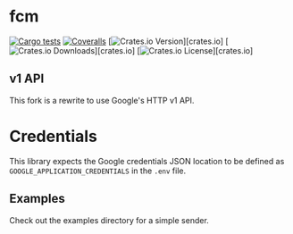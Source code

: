 # fcm
[![Cargo tests](https://github.com/rj76/fcm-rust/actions/workflows/test.yml/badge.svg)](https://github.com/panicbit/fcm-rust/actions/workflows/test.yml)
[![Coveralls](https://img.shields.io/coveralls/panicbit/fcm-rust.svg?style=flat-square)][coveralls]
[![Crates.io Version](https://img.shields.io/crates/v/fcm.svg?style=flat-square)][crates.io]
[![Crates.io Downloads](https://img.shields.io/crates/dv/fcm.svg?style=flat-square)][crates.io]
[![Crates.io License](https://img.shields.io/crates/l/fcm.svg?style=flat-square)][crates.io]

[travis]: https://travis-ci.org/panicbit/fcm-rust
[coveralls]: https://coveralls.io/github/panicbit/fcm-rust

## v1 API

This fork is a rewrite to use Google's HTTP v1 API.

# Credentials

This library expects the Google credentials JSON location to be 
defined as `GOOGLE_APPLICATION_CREDENTIALS` in the `.env` file.

## Examples

Check out the examples directory for a simple sender.
